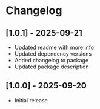 # Changelog

## [1.0.1] - 2025-09-21

- Updated readme with more info
- Updated dependency versions
- Added changelog to package
- Updated package description

## [1.0.0] - 2025-09-20

- Initial release